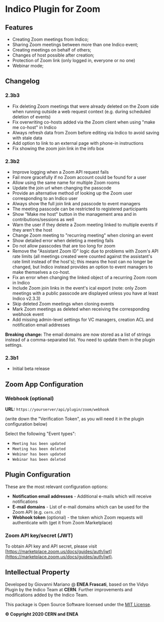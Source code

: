 # Indico Plugin for Zoom

## Features

 * Creating Zoom meetings from Indico;
 * Sharing Zoom meetings between more than one Indico event;
 * Creating meetings on behalf of others;
 * Changes of host possible after creation;
 * Protection of Zoom link (only logged in, everyone or no one)
 * Webinar mode;

## Changelog

### 2.3b3

- Fix deleting Zoom meetings that were already deleted on the Zoom side when running outside a web request context (e.g. during scheduled deletion of events)
- Fix overwriting co-hosts added via the Zoom client when using "make me co-host" in Indico
- Always refresh data from Zoom before editing via Indico to avoid saving with stale data
- Add option to link to an external page with phone-in instructions
- Fix showing the zoom join link in the info box

### 2.3b2

- Improve logging when a Zoom API request fails
- Fail more gracefully if no Zoom account could be found for a user
- Allow using the same name for multiple Zoom rooms
- Update the join url when changing the passcode
- Provide an alternative method of looking up the Zoom user corresponding to an Indico user
- Always show the full join link and passcode to event managers
- The meeting passcode can be restricted to registered participants
- Show "Make me host" button in the management area and in contributions/sessions as well
- Warn the user if they delete a Zoom meeting linked to multiple events if they aren't the host
- Change Zoom meeting to "recurring meeting" when cloning an event
- Show detailed error when deleting a meeting fails
- Do not allow passcodes that are too long for zoom
- Remove the "Assistant Zoom ID" logic due to problems with Zoom's API rate limits (all meetings created were counted against the assistant's rate limit instead of the host's); this means the host can no longer be changed, but Indico instead provides an option to event managers to make themselves a co-host.
- Fix an error when changing the linked object of a recurring Zoom room in Indico
- Include Zoom join links in the event's ical export (note: only Zoom meetings with a public passcode are displayed unless you have at least Indico v2.3.3)
- Skip deleted Zoom meetings when cloning events
- Mark Zoom meetings as deleted when receiving the corresponding webhook event
- Add missing admin-level settings for VC managers, creation ACL and notification email addresses

**Breaking change:** The email domains are now stored as a list of strings instead of a comma-separated list. You need to update them in the plugin settings.

### 2.3b1

- Initial beta release

## Zoom App Configuration

### Webhook (optional)

**URL:** `https://yourserver/api/plugin/zoom/webhook`

(write down the "Verification Token", as you will need it in the plugin configuration below)

Select the following "Event types":
 * `Meeting has been updated`
 * `Meeting has been deleted`
 * `Webinar has been updated`
 * `Webinar has been deleted`


## Plugin Configuration

These are the most relevant configuration options:

 * **Notification email addresses** - Additional e-mails which will receive notifications
 * **E-mail domains** - List of e-mail domains which can be used for the Zoom API (e.g. `cern.ch`)
 * **Webhook token** (optional) - the token which Zoom requests will authenticate with (get it from Zoom Marketplace)


### Zoom API key/secret (JWT)

To obtain API key and API secret, please visit [https://marketplace.zoom.us/docs/guides/auth/jwt](https://marketplace.zoom.us/docs/guides/auth/jwt).


## Intellectual Property

Developed by Giovanni Mariano @ **ENEA Frascati**, based on the Vidyo Plugin by the Indico Team at **CERN**. Further
improvements and modifications added by the Indico Team.

This package is Open Source Software licensed under the [MIT License](https://opensource.org/licenses/MIT).

**© Copyright 2020 CERN and ENEA**
